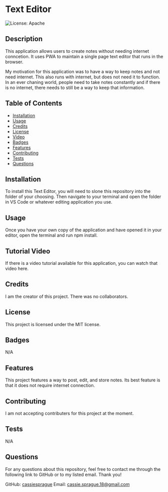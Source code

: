 # Text Editor
![License: Apache](https://img.shields.io/badge/license-MIT-green.svg)

## Description
This application allows users to create notes without needing internet conncetion. It uses PWA to maintain a single page text editor that runs in the browser. 

My motivation for this application was to have a way to keep notes and not need internet. This also runs with internet, but does not need it to function. In an ever chaning world, people need to take notes constantly and if there is no internet, there needs to still be a way to keep that information.

## Table of Contents

- [Installation](#installation)
- [Usage](#usage)
- [Credits](#credits)
- [License](#license)
- [Video](#video)
- [Badges](#badges)
- [Features](#features)
- [Contributing](#contributing)
- [Tests](#tests)
- [Questions](#questions)

## Installation
To install this Text Editor, you will need to slone this repository into the folder of your choosing. Then navigate to your terminal and open the folder in VS Code or whatever editing application you use.

## Usage
Once you have your own copy of the application and have opened it in your editor, open the terminal and run npm install. 



## Tutorial Video 
If there is a video tutorial available for this application, you can watch that video here. 

## Credits
I am the creator of this project. There was no collaborators.

## License 
This project is licensed under the MIT license.

## Badges
N/A

## Features
This project features a way to post, edit, and store notes. Its best feature is that it does not require internet connection.

## Contributing
I am not accepting contributers for this project at the moment.

## Tests
N/A

## Questions
For any questions about this repository, feel free to contact me through the following link to GitHub or to my listed email. Thank you!

GitHub: [cassiesprague](https://github.com/cassiesprague)
Email: cassie.sprague.18@gmail.com